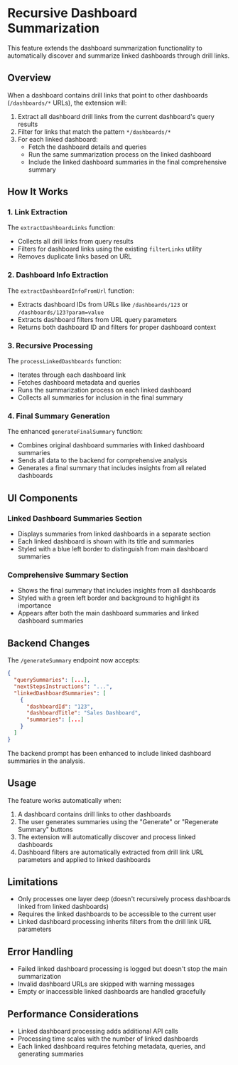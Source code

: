 # Recursive Dashboard Summarization

This feature extends the dashboard summarization functionality to automatically discover and summarize linked dashboards through drill links.

## Overview

When a dashboard contains drill links that point to other dashboards (`/dashboards/*` URLs), the extension will:

1. Extract all dashboard drill links from the current dashboard's query results
2. Filter for links that match the pattern `*/dashboards/*`
3. For each linked dashboard:
   - Fetch the dashboard details and queries
   - Run the same summarization process on the linked dashboard
   - Include the linked dashboard summaries in the final comprehensive summary

## How It Works

### 1. Link Extraction
The `extractDashboardLinks` function:
- Collects all drill links from query results
- Filters for dashboard links using the existing `filterLinks` utility
- Removes duplicate links based on URL

### 2. Dashboard Info Extraction
The `extractDashboardInfoFromUrl` function:
- Extracts dashboard IDs from URLs like `/dashboards/123` or `/dashboards/123?param=value`
- Extracts dashboard filters from URL query parameters
- Returns both dashboard ID and filters for proper dashboard context

### 3. Recursive Processing
The `processLinkedDashboards` function:
- Iterates through each dashboard link
- Fetches dashboard metadata and queries
- Runs the summarization process on each linked dashboard
- Collects all summaries for inclusion in the final summary

### 4. Final Summary Generation
The enhanced `generateFinalSummary` function:
- Combines original dashboard summaries with linked dashboard summaries
- Sends all data to the backend for comprehensive analysis
- Generates a final summary that includes insights from all related dashboards

## UI Components

### Linked Dashboard Summaries Section
- Displays summaries from linked dashboards in a separate section
- Each linked dashboard is shown with its title and summaries
- Styled with a blue left border to distinguish from main dashboard summaries

### Comprehensive Summary Section
- Shows the final summary that includes insights from all dashboards
- Styled with a green left border and background to highlight its importance
- Appears after both the main dashboard summaries and linked dashboard summaries

## Backend Changes

The `/generateSummary` endpoint now accepts:
```json
{
  "querySummaries": [...],
  "nextStepsInstructions": "...",
  "linkedDashboardSummaries": [
    {
      "dashboardId": "123",
      "dashboardTitle": "Sales Dashboard",
      "summaries": [...]
    }
  ]
}
```

The backend prompt has been enhanced to include linked dashboard summaries in the analysis.

## Usage

The feature works automatically when:
1. A dashboard contains drill links to other dashboards
2. The user generates summaries using the "Generate" or "Regenerate Summary" buttons
3. The extension will automatically discover and process linked dashboards
4. Dashboard filters are automatically extracted from drill link URL parameters and applied to linked dashboards

## Limitations

- Only processes one layer deep (doesn't recursively process dashboards linked from linked dashboards)
- Requires the linked dashboards to be accessible to the current user
- Linked dashboard processing inherits filters from the drill link URL parameters

## Error Handling

- Failed linked dashboard processing is logged but doesn't stop the main summarization
- Invalid dashboard URLs are skipped with warning messages
- Empty or inaccessible linked dashboards are handled gracefully

## Performance Considerations

- Linked dashboard processing adds additional API calls
- Processing time scales with the number of linked dashboards
- Each linked dashboard requires fetching metadata, queries, and generating summaries 